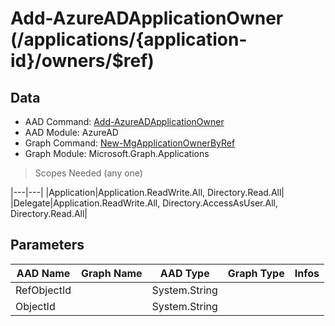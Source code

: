# Add-AzureADApplicationOwner (/applications/{application-id}/owners/$ref)

## Data

+ AAD Command: [Add-AzureADApplicationOwner](https://docs.microsoft.com/en-us/powershell/module/AzureAD/Add-AzureADApplicationOwner)
+ AAD Module: AzureAD
+ Graph Command: [New-MgApplicationOwnerByRef](https://docs.microsoft.com/en-us/powershell/module/Microsoft.Graph.Applications/New-MgApplicationOwnerByRef)
+ Graph Module: Microsoft.Graph.Applications

> Scopes Needed (any one)

|---|---|
|Application|Application.ReadWrite.All, Directory.Read.All|
|Delegate|Application.ReadWrite.All, Directory.AccessAsUser.All, Directory.Read.All|

## Parameters

|AAD Name|Graph Name|AAD Type|Graph Type|Infos|
|---|---|---|---|---|
|RefObjectId||System.String|||
|ObjectId||System.String|||

